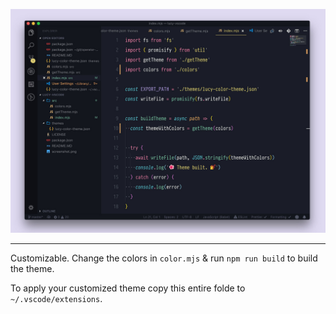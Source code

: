 ![theme screenshot one](screenshot.jpg)

---

Customizable. Change the colors in `color.mjs` & run `npm run build` to build
the theme.

To apply your customized theme copy this entire folde to `~/.vscode/extensions`.

<!-- # Publish Commands
npx vsce login Hermitter
npx vsce package
npx vsce publish

npx ovsx publish -p <token>
-->
